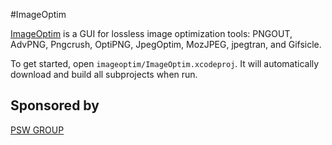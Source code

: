 #ImageOptim

[ImageOptim](http://imageoptim.com) is a GUI for lossless image optimization tools: PNGOUT, AdvPNG, Pngcrush, OptiPNG, JpegOptim, MozJPEG, jpegtran, and Gifsicle.

To get started, open `imageoptim/ImageOptim.xcodeproj`. It will automatically download and build all subprojects when run.

## Sponsored by

[PSW GROUP](https://www.psw-group.de/)
